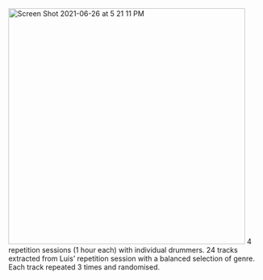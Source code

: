 <img width="469" alt="Screen Shot 2021-06-26 at 5 21 11 PM" src="https://user-images.githubusercontent.com/35939495/123517723-ecc03e80-d6a2-11eb-89c6-c8682b1522d1.png">
4 repetition sessions (1 hour each) with individual drummers.  24 tracks extracted from Luis’ repetition session with a balanced selection of genre.  Each track repeated 3 times and randomised.  
